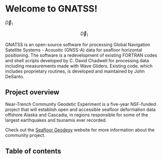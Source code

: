 # Welcome to GNATSS!

$\vec{D}_1$

$$
\vec{D}_1
$$

GNATSS is an open-source software for processing Global Navigation Satellite Systems - Acoustic (GNSS-A) data for seafloor horizontal positioning.
The software is a redevelopment of existing FORTRAN codes and shell scripts developed by C. David Chadwell for processing data including measurements made with Wave Gliders.
Existing code, which includes proprietary routines, is developed and maintained by John DeSanto.

## Project overview

Near-Trench Community Geodetic Experiment is a five-year NSF-funded project that will establish open and accessible seafloor deformation data offshore Alaska and Cascadia,
in regions responsible for some of the largest earthquakes and tsunamis ever recorded.

Check out the [Seafloor Geodesy](https://www.seafloorgeodesy.org/) website for more information about the community project.

## Table of contents

```{tableofcontents}
```
